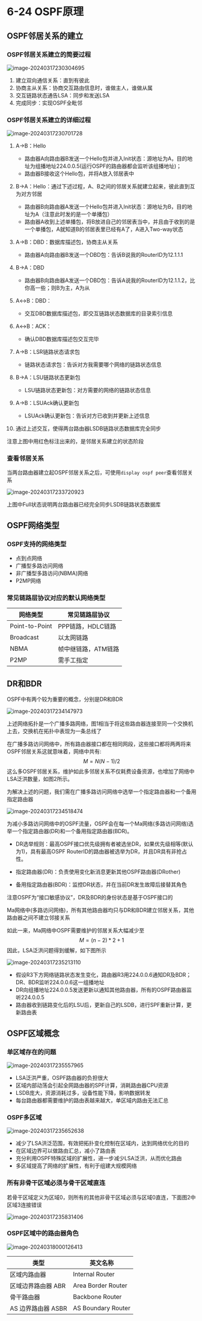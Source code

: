 # 6-24 OSPF原理

## OSPF邻居关系的建立

### OSPF邻居关系建立的简要过程

![image-20240317230304695](https://img.yatjay.top/md/image-20240317230304695.png)

1. 建立双向通信关系：直到有彼此
2. 协商主从关系：协商交互路由信息时，谁做主人，谁做从属
3. 交互链路状态通告LSA：同步和发送LSA
4. 完成同步：实现OSPF全毗邻

### OSPF邻居关系建立的详细过程

![image-20240317230701728](https://img.yatjay.top/md/image-20240317230701728.png)

1. A→B：Hello
   - 路由器A向路由器B发送一个Hello包并进入Init状态：源地址为A，目的地址为组播地址224.0.0.5(运行OSPF的路由器都会监听该组播地址)；
   - 路由器B接收这个Hello包，并将A放入邻居表中
2. B→A：Hello：通过下述过程，A、B之间的邻居关系就建立起来，彼此直到互为对方邻居
   - 路由器B向路由器A发送一个Hello包并进入Init状态：源地址为B，目的地址为A（注意此时发的是一个单播包）
   - 路由器A收到上述单播包，将B放进自己的邻居表当中，并且由于收到的是一个单播包，A就知道B的邻居表里已经有A了，A进入Two-way状态
3. A→B：DBD：数据库描述包，协商主从关系
   - 路由器A向路由器B发送一个DBD包：告诉B说我的RouterID为12.1.1.1
4. B→A：DBD
   - 路由器B向路由器A发送一个DBD包：告诉A说我的RouterID为12.1.1.2，比你高一些；则B为主，A为从
5. A↔B：DBD：
   - 交互DBD数据库描述包，即交互链路状态数据库的目录索引信息
6. A↔B：ACK：
   - 确认DBD数据库描述包交互完毕

7. A→B：LSR链路状态请求包
   - 链路状态请求包：告诉对方我需要哪个网络的链路状态信息
8. B→A：LSU链路状态更新包
   - LSU链路状态更新包：对方需要的网络的链路状态信息
9. A→B：LSUAck确认更新包
   - LSUAck确认更新包：告诉对方已收到并更新上述信息
10. 通过上述交互，使得两台路由器LSDB链路状态数据库完全同步

注意上图中用红色标注出来的，是邻居关系建立的状态阶段

### 查看邻居关系

当两台路由器建立起OSPF邻居关系之后，可使用`display ospf peer`查看邻居关系

![image-20240317233720923](https://img.yatjay.top/md/image-20240317233720923.png)

上图中Full状态说明两台路由器已经完全同步LSDB链路状态数据库

## OSPF网络类型

### OSPF支持的网络类型

- 点到点网络
- 广播型多路访问网络
- 非广播型多路访问(NBMA)网络
- P2MP网络

### 常见链路层协议对应的默认网络类型

| **网络类型**   | **常见链路层协议**  |
| -------------- | ------------------- |
| Point-to-Point | PPP链路，HDLC链路   |
| Broadcast      | 以太网链路          |
| NBMA           | 帧中继链路，ATM链路 |
| P2MP           | 需手工指定          |

## DR和BDR

OSPF中有两个较为重要的概念，分别是DR和BDR

![image-20240317234147973](https://img.yatjay.top/md/image-20240317234147973.png)

上述网络拓扑是一个广播多路网络，图1相当于将这些路由器连接至同一个交换机上去，交换机在拓扑中表现为一条总线了

在广播多路访问网络中，所有路由器接口都在相同网段，这些接口都将两两将来OSPF邻居关系这就意味着，网络中共有:
$$
M=N(N-1)/2
$$
这么多OSPF邻居关系，维护如此多邻居关系不仅耗费设备资源，也增加了网络中LSA泛洪数量，如图2所示。

为解决上述的问题，我们需在广播多路访问网络中选举一个指定路由器和一个备用指定路由器

![image-20240317234518474](https://img.yatjay.top/md/image-20240317234518474.png)

为减小多路访问网络中的OSPF流量，OSPF会在每一个Ma网络(多路访问网络)选举一个指定路由器(DR)和一个备用指定路由器(BDR)。

- DR选举规则：最高OSPF接口优先级拥有者被选坐DR，如果优先级相等(默认为1)，具有最高OSPF RouterID的路由器被选举为DR，并且DR具有非抢占性。

- 指定路由器(DR)：负责使用变化新消息更新其他OSPF路由器(DRother)

- 备用指定路由器(BDR)：监控DR状态，并在当前DR发生故障后接替其角色



注意OSPF为“接口敏感协议”，DR及BDR的身份状态是基于OSPF接口的

Ma网络中(多路访问网络)，所有其他路由器均只与DR和BDR建立邻居关系，其他路由器之间不建立邻接关系

如此一来，Ma网络中OSPF需要维护的邻居关系大幅减少至
$$
M=(n-2)*2+1
$$
因此，LSA泛洪问题得到缓解，如下图所示

![image-20240317235213110](https://img.yatjay.top/md/image-20240317235213110.png)

- 假设R3下方网络链路状态发生变化，路由器R3用224.0.0.6通知DR及BDR；DR、BDR监听224.0.0.6这一组播地址
- DR向组播地址224.0.0.5发送更新以通知其他路由器，所有的OSPF路由器监听224.0.0.5
- 路由器收到链路变化后的LSU后，更新自己的LSDB，进行SPF重新计算，更新路由表

## OSPF区域概念

### 单区域存在的问题

![image-20240317235557965](https://img.yatjay.top/md/image-20240317235557965.png)

- LSA泛洪严重，OSPF路由器的负担很大
- 区域内部动荡会引起全网路由器的SPF计算，消耗路由器CPU资源
- LSDB庞大，资源消耗过多，设备性能下降，影响数据转发
- 每台路由器都需要维护的路由表越来越大，单区域内路由无法汇总

### OSPF多区域

![image-20240317235652638](https://img.yatjay.top/md/image-20240317235652638.png)

- 减少了LSA洪泛范围，有效把拓扑变化控制在区域内，达到网络优化的目的
- 在区域边界可以做路由汇总，减小了路由表
- 充分利用OSPF特殊区域的扩展性，进一步减少LSA泛洪，从而优化路由
- 多区域提高了网络的扩展性，有利于组建大规模网络

### 所有非骨干区域必须与骨干区域直连

若骨干区域定义为区域0，则所有的其他非骨干区域必须与区域0直连，下面图2中区域3连接错误

![image-20240317235831406](https://img.yatjay.top/md/image-20240317235831406.png)

### OSPF区域中的路由器角色

![image-20240318000126413](https://img.yatjay.top/md/image-20240318000126413.png)

| 类型               | 英文名称           |
| ------------------ | ------------------ |
| 区域内路由器       | Internal Router    |
| 区域边界路由器 ABR | Area Border Router |
| 骨干路由器         | Backbone Router    |
| AS 边界路由器 ASBR | AS Boundary Router |
